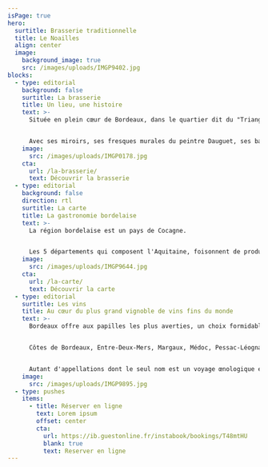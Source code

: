 ```yaml
---
isPage: true
hero:
  surtitle: Brasserie traditionnelle
  title: Le Noailles
  align: center
  image:
    background_image: true
    src: /images/uploads/IMGP9402.jpg
blocks:
  - type: editorial
    background: false
    surtitle: La brasserie
    title: Un lieu, une histoire
    text: >-
      Située en plein cœur de Bordeaux, dans le quartier dit du "Triangle d'or", la Brasserie Le Noailles se définit comme <em>"la plus parisienne des brasseries bordelaises"</em>.


      Avec ses miroirs, ses fresques murales du peintre Dauguet, ses banquettes de velours rouge, ses garçons en gilet noir et tablier blanc, Le Noailles offre un cadre intemporel et une cuisine raffinée.
    image:
      src: /images/uploads/IMGP0178.jpg
    cta:
      url: /la-brasserie/
      text: Découvrir la brasserie
  - type: editorial
    background: false
    direction: rtl
    surtitle: La carte
    title: La gastronomie bordelaise
    text: >-
      La région bordelaise est un pays de Cocagne.


      Les 5 départements qui composent l'Aquitaine, foisonnent de produits gourmands dont le Noailles s'inspire pour concocter des mets savoureux et authentiques : lamproie, cèpes, asperges de Blaye, caviar de Gironde, fraises de Dordogne ou du Lot et Garonne, foie gras et volailles des Landes, truffes du Périgord…
    image:
      src: /images/uploads/IMGP9644.jpg
    cta:
      url: /la-carte/
      text: Découvrir la carte
  - type: editorial
    surtitle: Les vins
    title: Au cœur du plus grand vignoble de vins fins du monde
    text: >-
      Bordeaux offre aux papilles les plus averties, un choix formidable de crus de toutes les couleurs et de toutes les saveurs (Bordeaux rouges, rosés, blancs secs ou liquoreux).


      Côtes de Bordeaux, Entre-Deux-Mers, Margaux, Médoc, Pessac-Léognan, Pomerol, Saint-Emilion, Sauternes… 


      Autant d'appellations dont le seul nom est un voyage œnologique et auxquelles la carte du Noailles fait la part belle, qu'il s'agisse de petits Bordeaux à découvrir ou de grands crus mythiques.
    image:
      src: /images/uploads/IMGP9895.jpg
  - type: pushes
    items:
      - title: Réserver en ligne
        text: Lorem ipsum
        offset: center
        cta:
          url: https://ib.guestonline.fr/instabook/bookings/T48mtHU
          blank: true
          text: Reserver en ligne
---
```


